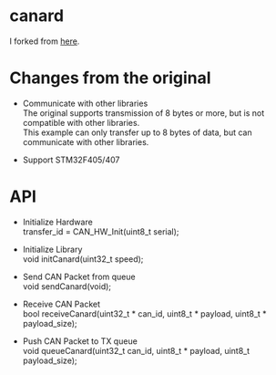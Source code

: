 # canard
I forked from [here](https://github.com/geosmall/UAVCAN-for-STM32-Arduino).

# Changes from the original

- Communicate with other libraries   
The original supports transmission of 8 bytes or more, but is not compatible with other libraries.   
This example can only transfer up to 8 bytes of data, but can communicate with other libraries.   

- Support STM32F405/407   

# API
- Initialize Hardware   
transfer_id = CAN_HW_Init(uint8_t serial);

- Initialize Library    
void initCanard(uint32_t speed);   

- Send CAN Packet from queue   
void sendCanard(void);   

- Receive CAN Packet   
bool receiveCanard(uint32_t * can_id, uint8_t * payload, uint8_t * payload_size);

- Push CAN Packet to TX queue   
void queueCanard(uint32_t can_id, uint8_t * payload, uint8_t payload_size);

